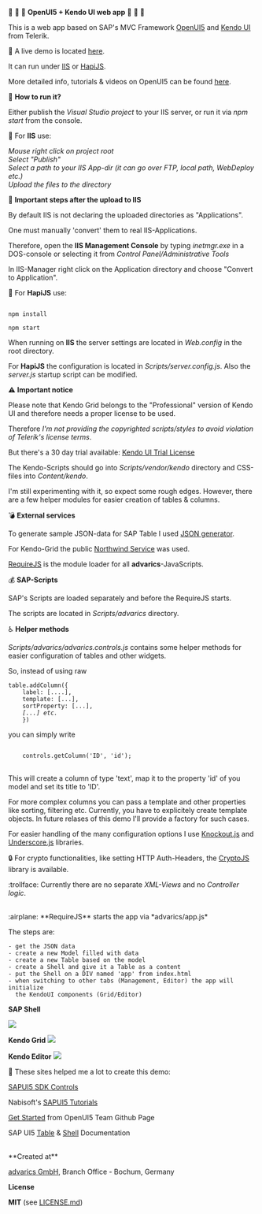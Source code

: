 :christmas_tree: :christmas_tree: :christmas_tree: **OpenUI5 + Kendo UI web app** :christmas_tree: :christmas_tree: :christmas_tree:

This is a web app based on SAP's MVC Framework <a href="https://sap.github.io/openui5/" target="_blank">OpenUI5</a> and <a href="http://www.telerik.com/kendo-ui" target="_blank">Kendo UI</a> from Telerik.

:turtle: A live demo is located <a href="http://brakmic.de/openui5/" target="_blank">here</a>.

It can run under <a href="http://www.iis.net/" target="_blank">IIS</a> or <a href="http://hapijs.com/" target="_blank">HapiJS</a>.

More detailed info, tutorials & videos on OpenUI5 can be found <a href="https://openui5.zeef.com/harris.brakmic" target="_blank">here</a>.

:taxi: **How to run it?**

Either publish the *Visual Studio project* to your IIS server, or run it via *npm start* from the console.

:steam_locomotive: For **IIS** use:

*Mouse right click on project root<br/>
Select "Publish"<br/>
Select a path to your IIS App-dir (it can go over FTP, local path, WebDeploy etc.)<br/>
Upload the files to the directory<br />*

:vertical_traffic_light: **Important steps after the upload to IIS**

By default IIS is not declaring the uploaded directories as "Applications".

One must manually 'convert' them to real IIS-Applications.

Therefore, open the **IIS Management Console** by typing *inetmgr.exe* in a DOS-console or selecting it from *Control Panel/Administrative Tools*

In IIS-Manager right click on the Application directory and choose "Convert to Application".


:helicopter: For **HapiJS** use:

<code>
npm install
</code>

<code>
npm start
</code>

When running on **IIS** the server settings are located in *Web.config* in the root directory.

For **HapiJS** the configuration is located in  *Scripts/server.config.js*. Also the *server.js* startup script can be modified.

:warning: **Important notice**

Please note that Kendo Grid belongs to the "Professional" version of Kendo UI and therefore needs a proper license to be used.

Therefore *I'm not providing the copyrighted scripts/styles to avoid violation of Telerik's license terms*.

But there's a 30 day trial available: <a href="http://www.telerik.com/download/kendo-ui" target="_blank">Kendo UI Trial License</a>

The Kendo-Scripts should go into *Scripts/vendor/kendo* directory and CSS-files into *Content/kendo*.

I'm still experimenting with it, so expect some rough edges. However, there are a few
helper modules for easier creation of tables & columns.

:bomb: **External services**

To generate sample JSON-data for SAP Table I used <a href="http://www.json-generator.com/" target="_blank">JSON generator</a>.

For Kendo-Grid the public <a href="http://services.odata.org/V3/Northwind/Northwind.svc/" target="_blank">Northwind Service</a> was used.

<a href="http://requirejs.org/" target="_blank">RequireJS</a> is the module loader for all **advarics**-JavaScripts. 

:moneybag: **SAP-Scripts**

SAP's Scripts are loaded separately and before the
RequireJS starts.

The scripts are located in *Scripts/advarics* directory.

:wheelchair: **Helper methods**

*Scripts/advarics/advarics.controls.js* contains some helper methods for easier configuration of tables and other widgets.

So, instead of using raw
<pre><code>table.addColumn({
    label: [....],
    template: [...],
    sortProperty: [...],
    <i>[...] etc.</i>
    })
</code></pre> you can simply write
<pre>
<code>
    controls.getColumn('ID', 'id');
</code>
</pre> This will create a column of type 'text', map it to the property 'id' of you model and set its title to 'ID'.
For more complex columns you can pass a template and other properties like sorting, filtering etc. Currently, you have to explicitely create template objects. In future relases of this demo I'll provide 
a factory for such cases.

For easier handling of the many configuration options I use <a href="http://knockoutjs.com/" target="_blank">Knockout.js</a> and <a href="http://underscorejs.org/" target="_blank">Underscore.js</a> libraries.

:lock: For crypto functionalities, like setting HTTP Auth-Headers, the <a href="https://code.google.com/p/crypto-js/" target="_blank">CryptoJS</a> library is available.

:trollface: Currently there are no separate *XML-Views* and no *Controller logic*.

<br />
:airplane: **RequireJS** starts the app via *advarics/app.js*

The steps are:

    - get the JSON data
    - create a new Model filled with data
    - create a new Table based on the model
    - create a Shell and give it a Table as a content
    - put the Shell on a DIV named 'app' from index.html
    - when switching to other tabs (Management, Editor) the app will initialize 
      the KendoUI components (Grid/Editor)

**SAP Shell**

<img src="http://j20.imgup.net/table_demoa3a6.png" />

**Kendo Grid**
<img src="http://o06.imgup.net/grid883b.png" />

**Kendo Editor**
<img src="http://c13.imgup.net/editor3b10.png" />

:clap: These sites helped me a lot to create this demo:

<a href="https://sapui5.netweaver.ondemand.com/sdk/#content/Controls/index.html">SAPUI5 SDK Controls</a>

Nabisoft's <a href="http://www.nabisoft.com/tutorials/sapui5/" target="_blank">SAPUI5 Tutorials</a>

<a href="https://sap.github.io/openui5/getstarted.html" target="_blank">Get Started</a> from OpenUI5 Team Github Page

SAP UI5 <a href="https://sapui5.netweaver.ondemand.com/sdk/test-resources/sap/ui/table/demokit/Table.html" target="_blank">Table</a> & <a href="https://openui5.hana.ondemand.com/#test-resources/sap/ui/ux3/demokit/Shell.html" target="_blank">Shell</a> Documentation

<br />
**Created at**

<a href="http://www.advarics.net" target="_blank">advarics GmbH</a>, Branch Office - Bochum, Germany

**License**

**MIT** (see <a href="https://github.com/brakmic/OpenUI5_Table_Demo/blob/master/LICENSE.md">LICENSE.md</a>)
